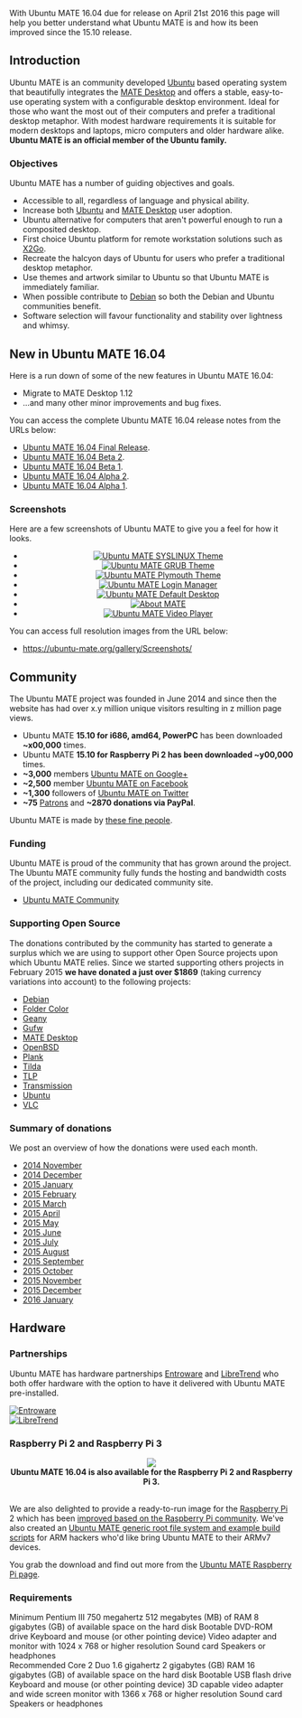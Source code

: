 <!--
.. title: Ubuntu MATE 16.04 Press Kit
.. slug: ubuntu-mate-1604-presskit
.. date: 2015-10-18 20:00:00 UTC
.. tags: Ubuntu,MATE,Press Kit,draft
.. link:
.. description:
.. type: text
-->

With Ubuntu MATE 16.04 due for release on April 21st 2016 this page
will help you better understand what Ubuntu MATE is and how its been
improved since the 15.10 release.

## Introduction

Ubuntu MATE is an community developed [Ubuntu](http://www.ubuntu.com)
based operating system that beautifully integrates the [MATE
Desktop](http://mate-desktop.org) and offers a stable, easy-to-use
operating system with a configurable desktop environment. Ideal for
those who want the most out of their computers and prefer a traditional
desktop metaphor. With modest hardware requirements it is suitable for
modern desktops and laptops, micro computers and older hardware alike.
**Ubuntu MATE is an official member of the Ubuntu family.**

### Objectives

Ubuntu MATE has a number of guiding objectives and goals.

  * Accessible to all, regardless of language and physical ability.
  * Increase both [Ubuntu](http://www.ubuntu.com) and [MATE Desktop](http://mate-desktop.org) user adoption.
  * Ubuntu alternative for computers that aren't powerful enough to run a composited desktop.
  * First choice Ubuntu platform for remote workstation solutions such as [X2Go](http://x2go.org).
  * Recreate the halcyon days of Ubuntu for users who prefer a traditional desktop metaphor.
  * Use themes and artwork similar to Ubuntu so that Ubuntu MATE is immediately familiar.
  * When possible contribute to [Debian](http://www.debian.org) so both the Debian and Ubuntu communities benefit.
  * Software selection will favour functionality and stability over lightness and whimsy.

## New in Ubuntu MATE 16.04

Here is a run down of some of the new features in Ubuntu MATE 16.04:

  * Migrate to MATE Desktop 1.12
  * ...and many other minor improvements and bug fixes.

You can access the complete Ubuntu MATE 16.04 release notes from the
URLs below:

  * [Ubuntu MATE 16.04 Final Release](https://ubuntu-mate.org/blog/ubuntu-mate-xenial-final-release).
  * [Ubuntu MATE 16.04 Beta 2](https://ubuntu-mate.org/blog/ubuntu-mate-xenial-beta2/).
  * [Ubuntu MATE 16.04 Beta 1](https://ubuntu-mate.org/blog/ubuntu-mate-xenial-beta1/).
  * [Ubuntu MATE 16.04 Alpha 2](https://ubuntu-mate.org/blog/ubuntu-mate-xenial-alpha2/).
  * [Ubuntu MATE 16.04 Alpha 1](https://ubuntu-mate.org/blog/ubuntu-mate-xenial-alpha1/).

### Screenshots

Here are a few screenshots of Ubuntu MATE to give you a feel for how it looks.

<!-- Outer wrapper for presentation only, this can be anything you like -->
<div align="center">
<div id="banner-fade">
  <!-- start Basic Jquery Slider -->
  <ul class="bjqs">
    <li><a class="image-reference" href="/gallery/Screenshots/00_SYSLINUX.png"><img src="/gallery/Screenshots/00_SYSLINUX.png" title="Ubuntu MATE SYSLINUX Theme"></a></li>
    <li><a class="image-reference" href="/gallery/Screenshots/01_GRUB.png"><img src="/gallery/Screenshots/01_GRUB.png" title="Ubuntu MATE GRUB Theme"></a></li>
    <li><a class="image-reference" href="/gallery/Screenshots/02_PLYMOUTH.png"><img src="/gallery/Screenshots/02_PLYMOUTH.png" title="Ubuntu MATE Plymouth Theme"></a></li>
    <li><a class="image-reference" href="/gallery/Screenshots/03_LIGHTDM.png"><img src="/gallery/Screenshots/03_LIGHTDM.png" title="Ubuntu MATE Login Manager"></a></li>
    <li><a class="image-reference" href="/gallery/Screenshots/04_DESKTOP.png"><img src="/gallery/Screenshots/04_DESKTOP.png" title="Ubuntu MATE Default Desktop"></a></li>
    <li><a class="image-reference" href="/gallery/Screenshots/05_ABOUT.png"><img src="/gallery/Screenshots/05_ABOUT.png" title="About MATE"></a></li>
    <li><a class="image-reference" href="/gallery/Screenshots/08_VIDEOS.png"><img src="/gallery/Screenshots/08_VIDEOS.png" title="Ubuntu MATE Video Player"></a></li>
  </ul>
  <!-- end Basic jQuery Slider -->
</div>
<!-- End outer wrapper -->
</div>
<script src="/assets/js/jquery.min.js"></script>
<script src="/assets/js/bjqs-1.3.min.js"></script>
<script>
    jQuery(document).ready(function($) {
    $('#banner-fade').bjqs({
        width : 720,
        height : 480,
        responsive : true,
        usecaptions : false
    });
});
</script>

You can access full resolution images from the URL below:

  * <https://ubuntu-mate.org/gallery/Screenshots/>

## Community

The Ubuntu MATE project was founded in June 2014 and since then the
website has had over x.y million unique visitors resulting in z million
page views.

  * Ubuntu MATE **15.10 for i686, amd64, PowerPC** has been downloaded **~x00,000** times.
  * Ubuntu MATE **15.10 for Raspberry Pi 2 has been downloaded ~y00,000** times.
  * **~3,000** members [Ubuntu MATE on Google+](https://plus.google.com/communities/108331279007926658904)
  * **~2,500** member [Ubuntu MATE on Facebook](https://www.facebook.com/UbuntuMATEedition/)
  * **~1,300** followers of [Ubuntu MATE on Twitter](https://twitter.com/ubuntu_mate)
  * **~75** [Patrons](https://www.patreon.com/ubuntu_mate) and **~2870 donations via PayPal**.

Ubuntu MATE is made by [these fine people](/team/).

### Funding

Ubuntu MATE is proud of the community that has grown around the
project. The Ubuntu MATE community fully funds the hosting and bandwidth
costs of the project, including our dedicated community site.

  * [Ubuntu MATE Community](https://ubuntu-mate.community/)

### Supporting Open Source

The donations contributed by the community has started to generate a
surplus which we are using to support other Open Source projects upon
which Ubuntu MATE relies. Since we started supporting others projects
in February 2015 **we have donated a just over $1869** (taking currency
variations into account) to the following projects:

  * [Debian](http://www.debian.org)
  * [Folder Color](http://foldercolor.tuxfamily.org/)
  * [Geany](http://www.geany.org/)
  * [Gufw](http://gufw.org/)
  * [MATE Desktop](http://mate-desktop)
  * [OpenBSD](http://www.openbsd.org)
  * [Plank](http://wiki.go-docky.com/index.php?title=Plank:Introduction)
  * [Tilda](https://github.com/lanoxx/tilda)
  * [TLP](http://linrunner.de/en/tlp/docs/tlp-linux-advanced-power-management.html)
  * [Transmission](http://www.transmissionbt.com/)
  * [Ubuntu](http://www.ubuntu.com)
  * [VLC](http://www.videolan.org)

### Summary of donations

We post an overview of how the donations were used each month.

  * [2014 November](/blog/ubuntu-mate-november-2014-supporters/)
  * [2014 December](/blog/ubuntu-mate-december-2014-supporters/)
  * [2015 January](/blog/ubuntu-mate-january-2015-supporters/)
  * [2015 February](/blog/ubuntu-mate-february-2015-supporters/)
  * [2015 March](/blog/ubuntu-mate-march-2015-supporters/)
  * [2015 April](/blog/ubuntu-mate-april-2015-supporters/)
  * [2015 May](/blog/ubuntu-mate-may-2015-supporters/)
  * [2015 June](/blog/ubuntu-mate-june-2015-supporters/)
  * [2015 July](/blog/ubuntu-mate-july-2015-supporters/)
  * [2015 August](/blog/ubuntu-mate-august-2015-supporters/)
  * [2015 September](/blog/ubuntu-mate-september-2015-supporters/)
  * [2015 October](/blog/ubuntu-mate-october-2015-supporters/)
  * [2015 November](/blog/ubuntu-mate-november-2015-supporters/)
  * [2015 December](/blog/ubuntu-mate-december-2015-supporters/)
  * [2016 January](/blog/ubuntu-mate-january-2016-supporters/)    

## Hardware

### Partnerships

Ubuntu MATE has hardware partnerships [Entroware](https://www.entroware.com)
and [LibreTrend](http://www.libretrend.com/en/) who both offer hardware
with the option to have it delivered with Ubuntu MATE pre-installed.

<div class="row">
  <div class="col-lg-6">
    <div class="well bs-component">
    <a href="https://entroware.com"><img class="centered" src="/images/sponsors/entroware.png" alt="Entroware" /></a>
    </div>
  </div>
  <div class="col-lg-6">
    <div class="well bs-component">
    <a href="http://www.libretrend.com/en/"><img class="centered" src="/images/sponsors/libretrend.png" alt="LibreTrend"/></a>
    </div>
  </div>
</div>

### Raspberry Pi 2 and Raspberry Pi 3

<div align="center">
  <a href="/raspberry-pi/"><img src="/images/logos/raspberry-pi.png" /></a><br />
  <b>Ubuntu MATE 16.04 is also available for the Raspberry Pi 2 and Raspberry Pi 3.</b>
</div>
<br />

We are also delighted to provide a ready-to-run image for the
[Raspberry Pi](http://www.raspberrypi.org) 2 which has been [improved
based on the Raspberry Pi
community](/blog/ubuntu-mate-wily-for-raspberry-pi-2-is-coming/). We've
also created an [Ubuntu MATE generic root file system and example build
scripts](/armhf-rootfs/) for ARM hackers who'd like bring Ubuntu MATE
to their ARMv7 devices.

You grab the download and find out more from the [Ubuntu MATE Raspberry Pi page](/raspberry-pi/).

### Requirements

<div class="row">
  <div class="col-lg-6">
    <div class="bs-component">
      <div class="list-group">
        <a class="list-group-item active">Minimum</a>
        <a class="list-group-item">Pentium III 750 megahertz</a>
        <a class="list-group-item">512 megabytes (MB) of RAM</a>
        <a class="list-group-item">8 gigabytes (GB) of available space on the hard disk</a>
        <a class="list-group-item">Bootable DVD-ROM drive</a>
        <a class="list-group-item">Keyboard and mouse (or other pointing device)</a>
        <a class="list-group-item">Video adapter and monitor with 1024 x 768 or higher resolution</a>
        <a class="list-group-item">Sound card</a>
        <a class="list-group-item">Speakers or headphones</a>
      </div>
    </div>
  </div>
  <div class="col-lg-6">
    <div class="bs-component">
      <div class="list-group">
        <a class="list-group-item active">Recommended</a>
        <a class="list-group-item">Core 2 Duo 1.6 gigahertz</a>
        <a class="list-group-item">2 gigabytes (GB) RAM</a>
        <a class="list-group-item">16 gigabytes (GB) of available space on the hard disk</a>
        <a class="list-group-item">Bootable USB flash drive</a>
        <a class="list-group-item">Keyboard and mouse (or other pointing device)</a>
        <a class="list-group-item">3D capable video adapter and wide screen monitor with 1366 x 768 or higher resolution</a>
        <a class="list-group-item">Sound card</a>
        <a class="list-group-item">Speakers or headphones</a>
      </div>
    </div>
  </div>
</div>
